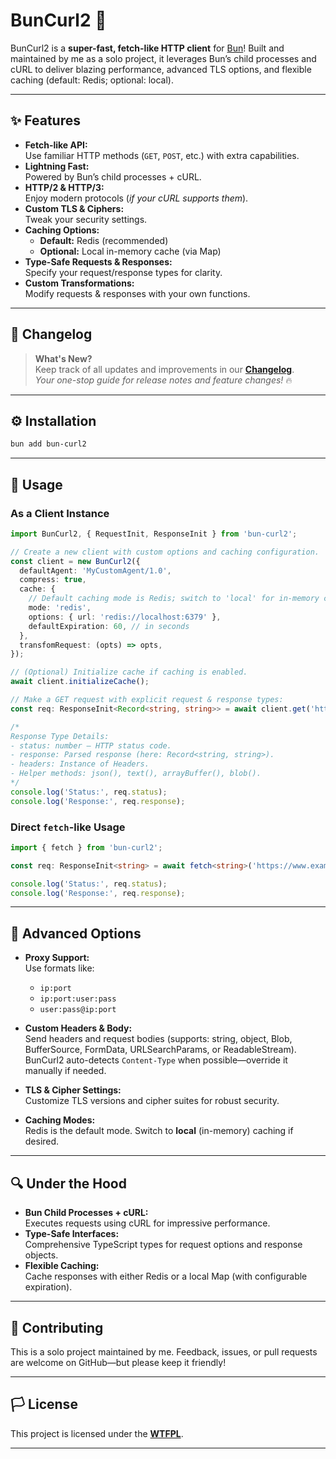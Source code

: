 # BunCurl2 🚀

BunCurl2 is a **super-fast, fetch-like HTTP client** for [Bun](https://bun.sh)! Built and maintained by me as a solo project, it leverages Bun’s child processes and cURL to deliver blazing performance, advanced TLS options, and flexible caching (default: Redis; optional: local).

---

## ✨ Features

- **Fetch-like API:**  
  Use familiar HTTP methods (`GET`, `POST`, etc.) with extra capabilities.
- **Lightning Fast:**  
  Powered by Bun’s child processes + cURL.
- **HTTP/2 & HTTP/3:**  
  Enjoy modern protocols (*if your cURL supports them*).
- **Custom TLS & Ciphers:**  
  Tweak your security settings.
- **Caching Options:**  
  - **Default:** Redis (recommended)  
  - **Optional:** Local in-memory cache (via Map)
- **Type-Safe Requests & Responses:**  
  Specify your request/response types for clarity.
- **Custom Transformations:**  
  Modify requests & responses with your own functions.

---

## 📜 Changelog

> **What's New?**  
> Keep track of all updates and improvements in our **[Changelog](./CHANGELOG.md)**.  
> _Your one-stop guide for release notes and feature changes!_ 🔥

---

## ⚙️ Installation

```bash
bun add bun-curl2
```

---

## 📡 Usage

### As a Client Instance

```ts
import BunCurl2, { RequestInit, ResponseInit } from 'bun-curl2';

// Create a new client with custom options and caching configuration.
const client = new BunCurl2({
  defaultAgent: 'MyCustomAgent/1.0',
  compress: true,
  cache: {
    // Default caching mode is Redis; switch to 'local' for in-memory caching.
    mode: 'redis',
    options: { url: 'redis://localhost:6379' },
    defaultExpiration: 60, // in seconds
  },
  transfomRequest: (opts) => opts,
});

// (Optional) Initialize cache if caching is enabled.
await client.initializeCache();

// Make a GET request with explicit request & response types:
const req: ResponseInit<Record<string, string>> = await client.get('https://api.example.com/data', { cache: true });

/*
Response Type Details:
- status: number – HTTP status code.
- response: Parsed response (here: Record<string, string>).
- headers: Instance of Headers.
- Helper methods: json(), text(), arrayBuffer(), blob().
*/
console.log('Status:', req.status);
console.log('Response:', req.response);
```

### Direct `fetch`-like Usage

```ts
import { fetch } from 'bun-curl2';

const req: ResponseInit<string> = await fetch<string>('https://www.example.com');

console.log('Status:', req.status);
console.log('Response:', req.response);
```

---

## 🔧 Advanced Options

- **Proxy Support:**  
  Use formats like:
  - `ip:port`
  - `ip:port:user:pass`
  - `user:pass@ip:port`
  
- **Custom Headers & Body:**  
  Send headers and request bodies (supports: string, object, Blob, BufferSource, FormData, URLSearchParams, or ReadableStream).  
  BunCurl2 auto-detects `Content-Type` when possible—override it manually if needed.

- **TLS & Cipher Settings:**  
  Customize TLS versions and cipher suites for robust security.

- **Caching Modes:**  
  Redis is the default mode. Switch to **local** (in-memory) caching if desired.

---

## 🔍 Under the Hood

- **Bun Child Processes + cURL:**  
  Executes requests using cURL for impressive performance.
- **Type-Safe Interfaces:**  
  Comprehensive TypeScript types for request options and response objects.
- **Flexible Caching:**  
  Cache responses with either Redis or a local Map (with configurable expiration).

---

## 🤝 Contributing

This is a solo project maintained by me. Feedback, issues, or pull requests are welcome on GitHub—but please keep it friendly!

---

## 🏳️ License

This project is licensed under the **[WTFPL](./LICENSE)**.

---